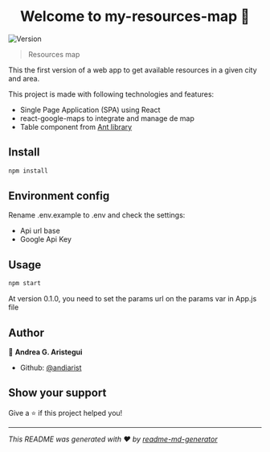 <h1 align="center">Welcome to my-resources-map 👋</h1>
<p>
  <img alt="Version" src="https://img.shields.io/badge/version-0.1.0-blue.svg?cacheSeconds=2592000" />
</p>

> Resources map

This the first version of a web app to get available resources in a given city and area.

This project is made with following technologies and features:

- Single Page Application (SPA) using React
- react-google-maps to integrate and manage de map
- Table component from [Ant library](https://ant.design/)

## Install

```sh
npm install
```

## Environment config

Rename .env.example to .env and check the settings:

- Api url base
- Google Api Key

## Usage

```sh
npm start
```

At version 0.1.0, you need to set the params url on the params var in App.js file

## Author

👤 **Andrea G. Aristegui**

- Github: [@andiarist](https://github.com/andiarist)

## Show your support

Give a ⭐️ if this project helped you!

---

_This README was generated with ❤️ by [readme-md-generator](https://github.com/kefranabg/readme-md-generator)_
